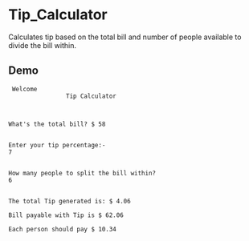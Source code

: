 # Tip_Calculator
Calculates tip based on the total bill and number of people available to divide the bill within.

## Demo

```
 Welcome
                Tip Calculator



What's the total bill? $ 58


Enter your tip percentage:-
7


How many people to split the bill within?
6


The total Tip generated is: $ 4.06

Bill payable with Tip is $ 62.06

Each person should pay $ 10.34
```


